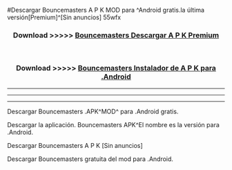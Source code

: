 #Descargar Bouncemasters  A P K MOD para ^Android gratis.la última versión[Premium]^[Sin anuncios] 55wfx



<div align="center">
<h3>Download >>>>> <a href="https://es-web.web.app/?es= Bouncemasters ">Bouncemasters  Descargar A P K Premium</a></h3><br>

<h3>Download >>>>> <a href="https://es-web.web.app/?es= Bouncemasters ">Bouncemasters  Instalador de A P K para .Android</a></h3>
</div>


----------------------------------------------------------

----------------------------------------------------------

----------------------------------------------------------

Descargar Bouncemasters  .APK^MOD^ para .Android gratis.

Descargar la aplicación. Bouncemasters  APK^El nombre es la versión para .Android.

Descargar Bouncemasters  A P K [Sin anuncios]

Descargar Bouncemasters  gratuita del mod para .Android.